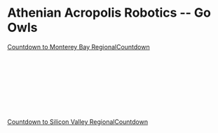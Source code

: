 # Athenian Acropolis Robotics -- Go Owls

<div data-type="countdown" data-id="2992442" class="tickcounter" style="width: 100%; position: relative; padding-bottom: 25%"><a href="//www.tickcounter.com/countdown/2992442/countdown-to-monterey-bay-regional" title="Countdown to Monterey Bay Regional">Countdown to Monterey Bay Regional</a><a href="//www.tickcounter.com/" title="Countdown">Countdown</a></div><script>(function(d, s, id) { var js, pjs = d.getElementsByTagName(s)[0]; if (d.getElementById(id)) return; js = d.createElement(s); js.id = id; js.src = "//www.tickcounter.com/static/js/loader.js"; pjs.parentNode.insertBefore(js, pjs); }(document, "script", "tickcounter-sdk"));</script>

##

<div data-type="countdown" data-id="2992437" class="tickcounter" style="width: 100%; position: relative; padding-bottom: 25%"><a href="//www.tickcounter.com/countdown/2992437/countdown-to-silicon-valley-regional" title="Countdown to Silicon Valley Regional">Countdown to Silicon Valley Regional</a><a href="//www.tickcounter.com/" title="Countdown">Countdown</a></div><script>(function(d, s, id) { var js, pjs = d.getElementsByTagName(s)[0]; if (d.getElementById(id)) return; js = d.createElement(s); js.id = id; js.src = "//www.tickcounter.com/static/js/loader.js"; pjs.parentNode.insertBefore(js, pjs); }(document, "script", "tickcounter-sdk"));</script>

##
